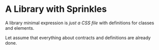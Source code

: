 # A Library with Sprinkles

A library minimal expression is _just a CSS file_ with definitions for classes and elements.

Let assume that everything about contracts and definitions are already done.